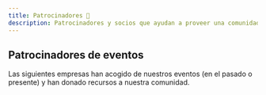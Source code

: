 ```yaml
---
title: Patrocinadores 💙
description: Patrocinadores y socios que ayudan a proveer una comunidad inclusiva.
---
```


## Patrocinadores de eventos

Las siguientes empresas han acogido de nuestros eventos (en el pasado o presente) y han donado recursos a nuestra comunidad.
